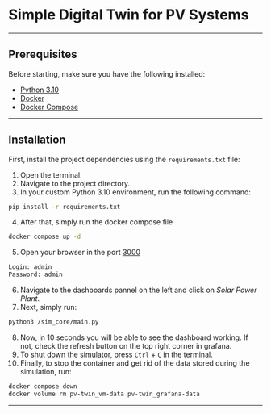 # Simple Digital Twin for PV Systems

---

## Prerequisites

Before starting, make sure you have the following installed:

- [Python 3.10](https://www.python.org/downloads/)
- [Docker](https://www.docker.com/products/docker-desktop)
- [Docker Compose](https://docs.docker.com/compose/install/)

---

## Installation

First, install the project dependencies using the `requirements.txt` file:

1. Open the terminal.
2. Navigate to the project directory.
3. In your custom Python 3.10 environment, run the following command:

```bash
pip install -r requirements.txt
```
4. After that, simply run the docker compose file 

```bash
docker compose up -d
```
5. Open your browser in the port [3000](http://localhost:3000/)
```bash
Login: admin
Password: admin
```
6. Navigate to the dashboards pannel on the left and click on _Solar Power Plant_.
7. Next, simply run:
```bash
python3 /sim_core/main.py
```
8. Now, in 10 seconds you will be able to see the dashboard working. If not, check the refresh button on the top right corner in grafana.
9. To shut down the simulator, press `Ctrl` + `C` in the terminal.
10. Finally, to stop the container and get rid of the data stored during the simulation, run:
```bash
docker compose down
docker volume rm pv-twin_vm-data pv-twin_grafana-data
```
---
